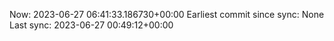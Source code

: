 Now: 2023-06-27 06:41:33.186730+00:00 Earliest commit since sync: None Last sync: 2023-06-27 00:49:12+00:00
